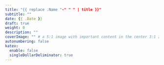 ```yaml
---
title: "{{ replace .Name "-" " " | title }}"
subtitle: ""
date: {{ .Date }}
draft: true
weight: 0
description: ""
coverImage: "" # a 5:1 image with important content in the center 3:1 zone for best effect
autonumbering: false
katex:
  enable: false
  singleDollarDeliminator: true
---
```

